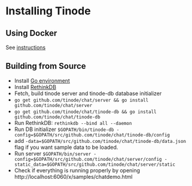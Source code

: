 # Installing Tinode

## Using Docker

See [instructions](../docker/README.md)

## Building from Source

- Install [Go environment](https://golang.org/doc/install)
- Install [RethinkDB](https://www.rethinkdb.com/docs/install/)
- Fetch, build tinode server and tinode-db database initializer
 - `go get github.com/tinode/chat/server && go install github.com/tinode/chat/server`
 - `go get github.com/tinode/chat/tinode-db && go install github.com/tinode/chat/tinode-db`
- Run RethinkDB:
  `rethinkdb --bind all --daemon`
- Run DB initializer
 `$GOPATH/bin/tinode-db -config=$GOPATH/src/github.com/tinode/chat/tinode-db/config`
 - add `-data=$GOPATH/src/github.com/tinode/chat/tinode-db/data.json` flag if you want sample data to be loaded.
- Run server `$GOPATH/bin/server -config=$GOPATH/src/github.com/tinode/chat/server/config -static_data=$GOPATH/src/github.com/tinode/chat/server/static`
- Check if everything is running properly by opening http://localhost:6060/x/samples/chatdemo.html
